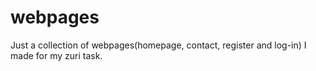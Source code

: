 # webpages
Just a collection of webpages(homepage, contact, register and log-in) I made for my zuri task.
